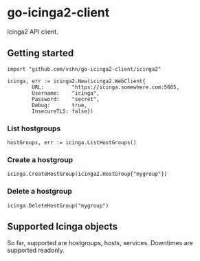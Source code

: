 # go-icinga2-client

Icinga2 API client.

## Getting started

```
import "github.com/vshn/go-icinga2-client/icinga2"

icinga, err := icinga2.New(icinga2.WebClient{
		URL:         "https://icinga.somewhere.com:5665,
		Username:    "icinga",
		Password:    "secret",
		Debug:       true,
		InsecureTLS: false})
```

### List hostgroups

```
hostGroups, err := icinga.ListHostGroups()
```

### Create a hostgroup

```
icinga.CreateHostGroup(icinga2.HostGroup{"mygroup"})
```

### Delete a hostgroup

```
icinga.DeleteHostGroup("mygroup")
```

## Supported Icinga objects

So far, supported are hostgroups, hosts, services. Downtimes are supported
readonly.
